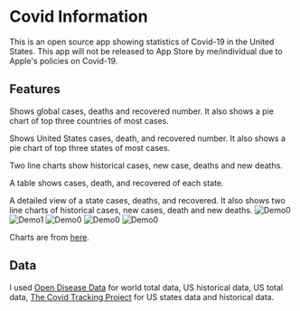 # Covid Information
This is an open source app showing statistics of Covid-19 in the United States. This app will not be released to App Store by me/individual due to Apple's policies on Covid-19.

## Features

Shows global cases, deaths and recovered number. It also shows a pie chart of top three countries of most cases.

Shows United States cases, death, and recovered number. It also shows a pie chart of top three states of most cases.

Two line charts show historical cases, new case, deaths and new deaths.

A table shows cases, death, and recovered of each state.

A detailed view of a state cases, deaths, and recovered. It also shows two line charts of historical cases, new cases, death and new deaths.
![Demo0](Demo/demo0.png) ![Demo1](Demo/demo1.png) ![Demo0](Demo/demo2.png)
![Demo0](Demo/demo3.png) ![Demo0](Demo/demo4.png)


Charts are from [here](https://github.com/danielgindi/Charts).

## Data
I used [Open Disease Data](https://disease.sh) for world total data, US historical data, US total data, [The Covid Tracking Project](https://covidtracking.com) for US states data and historical data.
